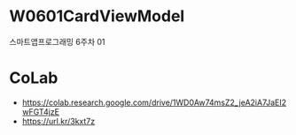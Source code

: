 # W0601CardViewModel
스마트앱프로그래밍 6주차 01

# CoLab
- https://colab.research.google.com/drive/1WD0Aw74msZ2_jeA2iA7JaEI2wFGT4jzE
- https://url.kr/3kxt7z
